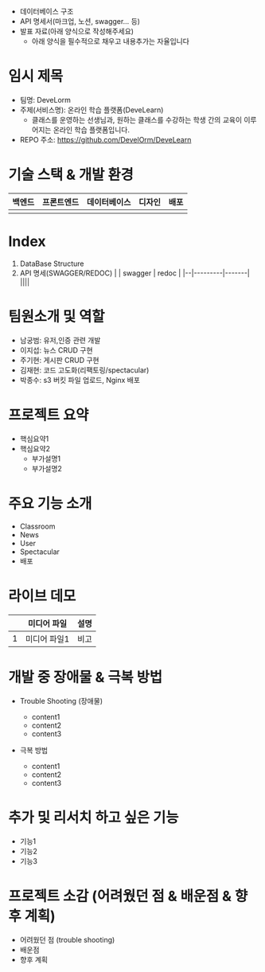 #
- 데이터베이스 구조
- API 명세서(마크업, 노션, swagger… 등)
- 발표 자료(아래 양식으로 작성해주세요)
    - 아래 양식을 필수적으로 채우고 내용추가는 자율입니다

# 임시 제목
  - 팀명: DeveLorm
  - 주제(서비스명): 온라인 학습 플랫폼(DeveLearn)
    - 클래스를 운영하는 선생님과, 원하는 클래스를 수강하는 학생 간의 교육이 이루어지는 온라인 학습 플랫폼입니다.
  - REPO 주소: https://github.com/DevelOrm/DeveLearn

# 기술 스택 & 개발 환경
<table>
    <thead align="center">
        <tr>
            <th colspan="3"><span>백엔드</span></th>
            <th colspan="3"><span>프론트엔드</span></th>
            <th colspan="3"><span>데이터베이스</span></th>
            <th colspan="3"><span>디자인</span></th>
            <th colspan="3"><span>배포</span></th>
        </tr>
    </thead>
    <tbody>
        <tr>
            <td align="center">
                <img srd="<img src="https://img.shields.io/badge/python-3776AB?style=for-the-badge&logo=python&logoColor=white">
            </td>
        </tr>
    </tbody>
</table>

# Index
  1. DataBase Structure
  2. API 명세(SWAGGER/REDOC)
     |  | swagger | redoc |
     |--|---------|-------|
     ||||
     
# 팀원소개 및 역할
  - 남궁범: 유저,인증 관련 개발
  - 이지섭: 뉴스 CRUD 구현
  - 주기현: 게시판 CRUD 구현
  - 김재현: 코드 고도화(리팩토링/spectacular)
  - 박종수: s3 버킷 파일 업로드, Nginx 배포

# 프로젝트 요약
  - 핵심요약1
  - 핵심요약2
      - 부가설명1
      - 부가설명2
   
# 주요 기능 소개
  - Classroom
  - News
  - User
  - Spectacular
  - 배포

# 라이브 데모
|   | 미디어 파일 | 설명 |
|---|----------|-----|
| 1 | 미디어 파일1| 비고 |

# 개발 중 장애물 & 극복 방법
  - Trouble Shooting (장애물)
    - content1
    - content2
    - content3

  - 극복 방법
      - content1
      - content2
      - content3

# 추가 및 리서치 하고 싶은 기능
  - 기능1
  - 기능2
  - 기능3

# 프로젝트 소감 (어려웠던 점 & 배운점 & 향후 계획)
  - 어려웠던 점 (trouble shooting)
  - 배운점
  - 향후 계획


